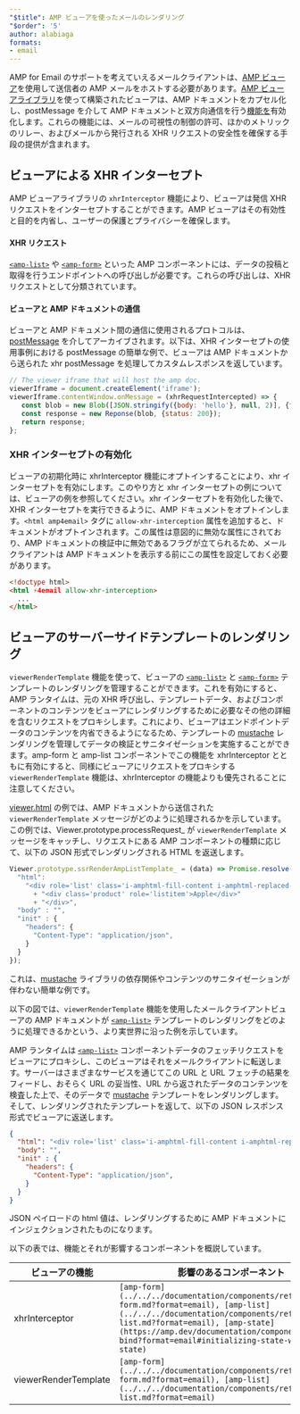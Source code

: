 ```yaml
---
"$title": AMP ビューアを使ったメールのレンダリング
"$order": '5'
author: alabiaga
formats:
- email
---
```


AMP for Email のサポートを考えていえるメールクライアントは、[AMP ビューア](https://github.com/ampproject/amphtml/blob/master/extensions/amp-viewer-integration/integrating-viewer-with-amp-doc-guide.md)を使用して送信者の AMP メールをホストする必要があります。[AMP ビューアライブラリ](https://github.com/ampproject/amphtml/tree/master/extensions/amp-viewer-integration)を使って構築されたビューアは、AMP ドキュメントをカプセル化し、postMessage を介して AMP ドキュメントと双方向通信を行う[機能を](https://github.com/ampproject/amphtml/blob/master/extensions/amp-viewer-integration/CAPABILITIES.md)有効化します。これらの機能には、メールの可視性の制御の許可、ほかのメトリックのリレー、およびメールから発行される XHR リクエストの安全性を確保する手段の提供が含まれます。

## ビューアによる XHR インターセプト

AMP ビューアライブラリの `xhrInterceptor` 機能により、ビューアは発信 XHR リクエストをインターセプトすることができます。AMP ビューアはその有効性と目的を内省し、ユーザーの保護とプライバシーを確保します。

#### XHR リクエスト

[`<amp-list>`](../../../documentation/components/reference/amp-list.md?format=email) や [`<amp-form>`](../../../documentation/components/reference/amp-form.md?format=email) といった AMP コンポーネントには、データの投稿と取得を行うエンドポイントへの呼び出しが必要です。これらの呼び出しは、XHR リクエストとして分類されています。

#### ビューアと AMP ドキュメントの通信

ビューアと AMP ドキュメント間の通信に使用されるプロトコルは、[postMessage](https://developer.mozilla.org/en-US/docs/Web/API/Window/postMessage) を介してアーカイブされます。以下は、XHR インターセプトの使用事例における postMessage の簡単な例で、ビューアは AMP ドキュメントから送られた xhr postMessage を処理してカスタムレスポンスを返しています。

```js
// The viewer iframe that will host the amp doc.
viewerIframe = document.createElement('iframe');
viewerIframe.contentWindow.onMessage = (xhrRequestIntercepted) => {
   const blob = new Blob([JSON.stringify({body: 'hello'}, null, 2)], {type: 'application/json'});
   const response = new Reponse(blob, {status: 200});
   return response;
};
```

### XHR インターセプトの有効化

ビューアの初期化時に xhrInterceptor 機能にオプトインすることにより、xhr インターセプトを有効にします。このやり方と xhr インターセプトの例については、ビューアの例を参照してください。xhr インターセプトを有効化した後で、XHR インターセプトを実行できるように、AMP ドキュメントをオプトインします。`<html amp4email>` タグに `allow-xhr-interception` 属性を追加すると、ドキュメントがオプトインされます。この属性は意図的に無効な属性にされており、AMP ドキュメントの検証中に無効であるフラグが立てられるため、メールクライアントは AMP ドキュメントを表示する前にこの属性を設定しておく必要があります。

```html
<!doctype html>
<html ⚡4email allow-xhr-interception>
  ...
</html>
```

## ビューアのサーバーサイドテンプレートのレンダリング

`viewerRenderTemplate` 機能を使って、ビューアの [`<amp-list>`](../../../documentation/components/reference/amp-list.md?format=email) と [`<amp-form>`](../../../documentation/components/reference/amp-form.md?format=email) テンプレートのレンダリングを管理することができます。これを有効にすると、AMP ランタイムは、元の XHR 呼び出し、テンプレートデータ、およびコンポーネントのコンテンツをビューアにレンダリングするために必要なその他の詳細を含むリクエストをプロキシします。これにより、ビューアはエンドポイントデータのコンテンツを内省できるようになるため、テンプレートの  [mustache](https://mustache.github.io/) レンダリングを管理してデータの検証とサニタイゼーションを実施することができます。amp-form と amp-list コンポーネントでこの機能を xhrInterceptor とともに有効にすると、同様にビューアにリクエストをプロキシする `viewerRenderTemplate` 機能は、xhrInterceptor の機能よりも優先されることに注意してください。

[viewer.html](https://github.com/ampproject/amphtml/blob/master/examples/viewer.html) の例では、AMP ドキュメントから送信された`viewerRenderTemplate` メッセージがどのように処理されるかを示しています。この例では、Viewer.prototype.processRequest_ が `viewerRenderTemplate` メッセージをキャッチし、リクエストにある AMP コンポーネントの種類に応じて、以下の JSON 形式でレンダリングされる HTML を返送します。

```js
Viewer.prototype.ssrRenderAmpListTemplate_ = (data) => Promise.resolve({
  "html":
    "<div role='list' class='i-amphtml-fill-content i-amphtml-replaced-content'>"
      + "<div class='product' role='listitem'>Apple</div>"
      + "</div>",
  "body" : "",
  "init" : {
    "headers": {
      "Content-Type": "application/json",
    }
  }
});
```

これは、[mustache](https://mustache.github.io/) ライブラリの依存関係やコンテンツのサニタイゼーションが伴わない簡単な例です。

以下の図では、`viewerRenderTemplate` 機能を使用したメールクライアントビューアの AMP ドキュメントが [`<amp-list>`](../../../documentation/components/reference/amp-list.md?format=email) テンプレートのレンダリングをどのように処理できるかという、より実世界に沿った例を示しています。

<amp-img alt="Viewer render template diagram" layout="responsive" width="372" height="279" src="/static/img/docs/viewer_render_template_diagram.png"></amp-img>

AMP ランタイムは [`<amp-list>`](../../../documentation/components/reference/amp-list.md?format=email) コンポーネントデータのフェッチリクエストをビューアにプロキシし、このビューアはそれをメールクライアントに転送します。サーバーはさまざまなサービスを通じてこの URL と URL フェッチの結果をフィードし、おそらく URL の妥当性、URL から返されたデータのコンテンツを検査した上で、そのデータで [mustache](https://mustache.github.io/) テンプレートをレンダリングします。そして、レンダリングされたテンプレートを返して、以下の JSON レスポンス形式でビューアに返送します。

```json
{
  "html": "<div role='list' class='i-amphtml-fill-content i-amphtml-replaced-content'> <div class='product' role='listitem'>List item 1</div> <div class='product' role='listitem'>List item 2</div> </div>",
  "body": "",
  "init" : {
    "headers": {
      "Content-Type": "application/json",
    }
  }
}
```

JSON ペイロードの html 値は、レンダリングするために AMP ドキュメントにインジェクションされたものになります。

以下の表では、機能とそれが影響するコンポーネントを概説しています。

<table>
  <thead>
    <tr>
      <th width="30%">ビューアの機能</th>
      <th>影響のあるコンポーネント</th>
    </tr>
  </thead>
  <tbody>
    <tr>
      <td>xhrInterceptor</td>
      <td><code>[amp-form](../../../documentation/components/reference/amp-form.md?format=email), [amp-list](../../../documentation/components/reference/amp-list.md?format=email), [amp-state](https://amp.dev/documentation/components/amp-bind?format=email#initializing-state-with-amp-state)</code></td>
    </tr>
     <tr>
       <td>viewerRenderTemplate</td>
       <td><code>[amp-form](../../../documentation/components/reference/amp-form.md?format=email), [amp-list](../../../documentation/components/reference/amp-list.md?format=email)</code></td>
    </tr>
  </tbody>
</table>
